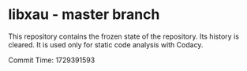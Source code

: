 # libxau - master branch

This repository contains the frozen state of the repository.
Its history is cleared. It is used only for static code
analysis with Codacy.

Commit Time: 1729391593